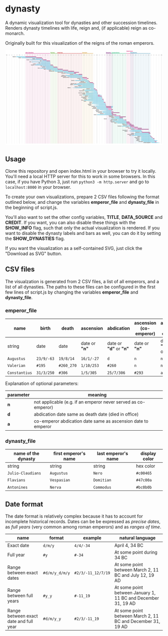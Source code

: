 dynasty
=======

A dynamic visualization tool for dynasties and other succession timelines.
Renders dynasty timelines with life, reign and, (if applicable) reign as co-monarch.

Originally built for this visualization of the reigns of the roman emperors.

![Roman emperors](examples/rome.png)

## Usage

Clone this repository and open index.html in your browser to try it locally. You'll need a local HTTP server for this to work in some browsers. In this case, if you have Python 3, just run `python3 -m http.server` and go to `localhost:8000` in your browser.

To create your own visualizations, prepare 2 CSV files following the format outlined below, and change the variables **emperor_file** and **dynasty_file** in the beginning of script.js.

You'll also want to set the other config variables, **TITLE**, **DATA_SOURCE** and **CREDIT**. If you want, you can also disable these things with the **SHOW_INFO** flag, such that only the actual visualization is rendered. If you want to disable the dynasty labels and bars as well, you can do it by setting the **SHOW_DYNASTIES** flag.

If you want the visualization as a self-contained SVG, just click the "Download as SVG" button.

## CSV files

The visualzation is generated from 2 CSV files, a list of all emperors, and a list of all dynasties. The paths to these files can be configured in the first few lines of script.js by changing the variables **emperor_file** and **dynasty_file**.

### emperor_file

name | birth | death | ascension | abdication | ascension (co-emperor) | abdication (co-emperor)
-----|-------|-------|-----------|------------|------------------------|-----------------------
string | date | date | date or **"n"** | date or **"d"** or **"n"** | date or **"n"** | date or **"a"** or **"d"** or **"n"**
`Augustus` | `23/9/-63` | `19/8/14` | `16/1/-27` | `d` | `n` | `n`
`Valerian` | `#195` | `#260_270` | `1/10/253` | `#260` | `n` | `n`
`Constantius` | `31/3/250` | `#306` | `1/5/305` | `25/7/306` | `#293` | `a`


Explanation of optional parameters:

parameter | meaning
----------|--------
**n** | not applicable (e.g. if an emperor never served as co-emperor)
**d** | abdication date same as death date (died in office)
**a** | co-emperor abdication date same as ascension date to emperor

### dynasty_file

name of the dynasty | first emperor's name | last emperor's name | display color
--------------------|----------------------|---------------------|--------------
string | string | string | hex color
`Julio-Claudians` | `Augustus` | `Nero` | `#c00465`
`Flavians` | `Vespasian` | `Domitian` | `#47c00a`
`Antonines` | `Nerva` | `Commodus` | `#bc0b0b`

## Date format

The date format is relatively complex because it has to account for incomplete historical records. Dates can be be expressed as *precise dates*, as *full years* (very common among roman emperors) and as *ranges of time*.

name | format | example | natural language
-----|--------|---------|-----------------
Exact date | `d/m/y` | `4/4/-34` | April 4, 34 BC
Full year | `#y` | `#-34` | At some point during 34 BC
Range between exact dates | `#d/m/y_d/m/y` | `#2/3/-11_12/7/19` | At some point between March 2, 11 BC and July 12, 19 AD
Range between full years | `#y_y` | `#-11_19` | At some point between January 1, 11 BC and December 31, 19 AD
Range between exact date and full year | `#d/m/y_y` | `#2/3/-11_19` | At some point between March 2, 11 BC and December 31, 19 AD

